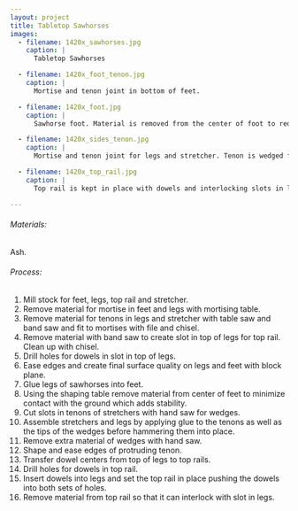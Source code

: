 ```yaml
---
layout: project
title: Tabletop Sawhorses
images:
  - filename: 1420x_sawhorses.jpg
    caption: |
      Tabletop Sawhorses

  - filename: 1420x_foot_tenon.jpg
    caption: |
      Mortise and tenon joint in bottom of feet.

  - filename: 1420x_foot.jpg
    caption: |
      Sawhorse foot. Material is removed from the center of foot to reduce contact with floor, and provide better stability.

  - filename: 1420x_sides_tenon.jpg
    caption: |
      Mortise and tenon joint for legs and stretcher. Tenon is wedged for extra strength and protruding tenon is shaped with a chisel.

  - filename: 1420x_top_rail.jpg
    caption: |
      Top rail is kept in place with dowels and interlocking slots in legs and top rail.

---
```


###### Materials:
Ash.

###### Process:
1. Mill stock for feet, legs, top rail and stretcher.
2. Remove material for mortise in feet and legs with mortising table.
3. Remove material for tenons in legs and stretcher with table saw and band saw and fit to mortises with file and chisel.
4. Remove material with band saw to create slot in top of legs for top rail. Clean up with chisel.
5. Drill holes for dowels in slot in top of legs.
6. Ease edges and create final surface quality on legs and feet with block plane.
7. Glue legs of sawhorses into feet.
8. Using the shaping table remove material from center of feet to minimize contact with the ground which adds stability.
9. Cut slots in tenons of stretchers with hand saw for wedges.
10. Assemble stretchers and legs by applying glue to the tenons as well as the tips of the wedges before hammering them into place.
11. Remove extra material of wedges with hand saw.
12. Shape and ease edges of protruding tenon.
13. Transfer dowel centers from top of legs to top rails.
14. Drill holes for dowels in top rail.
15. Insert dowels into legs and set the top rail in place pushing the dowels into both sets of holes.
16. Remove material from top rail so that it can interlock with slot in legs.
